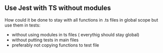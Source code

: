 ## Use Jest with TS without modules

How could it be done to stay with all functions in .ts files in global scope but use them in tests:
- without using modules in ts files ( everythig should stay global)
- without putting tests in main files
- preferably not copying functions to test file
